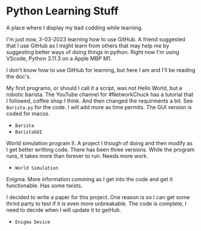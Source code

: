 # Python Learning Stuff
A place where I display my bad codding while learning.

I'm just now, 3-03-2023 learning how to use GitHub. A friend suggested that I use GitHub as I might learn from others that may help me by suggesting better ways of doing things in python. Right now I'm using VScode, Python 3.11.3 on a Apple MBP M1.

I don't know how to use GitHub for learning, but here I am and I'll be reading the doc's.

My first programs, or should I call it a script, was not Hello World, but a robotic barista. The YouTube channel for #NetworkChuck has a tutorial that I followed, coffee shop I think. And then changed the requirments a bit. See `Barista.py` for the code. I will add more as time permits. The GUI version is coded for macos.

- `Barista`
- `BaristaGUI`

World simulation program II. A project I though of doing and then modify as I get better writting code. There has been three versions. While the program runs, it takes more than forever to run. Needs more work.

- `World Simulation`

Enigma: More information comming as I get into the code and get it functionable. Has some twists.

I decided to write a paper for this project. One reason is so I can get some thrird party to test if it is even more unbreakable. The code is complete, I need to decide when I will update it to geiHub.

- `Enigma Device`

